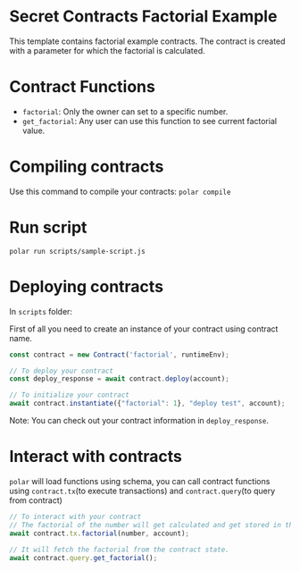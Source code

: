 # Secret Contracts Factorial Example

This template contains factorial example contracts.
The contract is created with a parameter for which the factorial is calculated.

# Contract Functions
- `factorial`: Only the owner can set to a specific number.
- `get_factorial`: Any user can use this function to see current factorial value.

# Compiling contracts

Use this command to compile your contracts: 
`polar compile`

# Run script

`polar run scripts/sample-script.js`

# Deploying contracts

In `scripts` folder:

First of all you need to create an instance of your contract using contract name.
```js
const contract = new Contract('factorial', runtimeEnv);

// To deploy your contract
const deploy_response = await contract.deploy(account);

// To initialize your contract
await contract.instantiate({"factorial": 1}, "deploy test", account);
```

Note: You can check out your contract information in `deploy_response`.

# Interact with contracts

`polar` will load functions using schema, you can call contract functions using `contract.tx`(to execute transactions) and `contract.query`(to query from contract)
```js
// To interact with your contract
// The factorial of the number will get calculated and get stored in the contract state.
await contract.tx.factorial(number, account);

// It will fetch the factorial from the contract state.
await contract.query.get_factorial();
```
